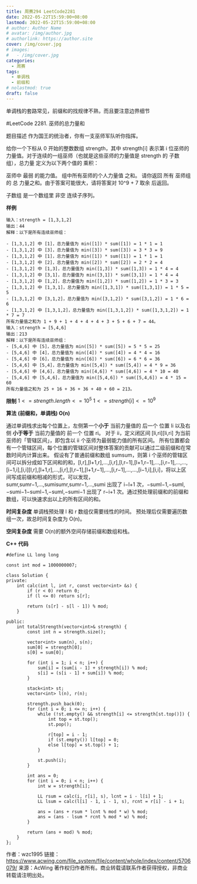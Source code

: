 ```yaml
---
title: 周赛294 LeetCode2281
date: 2022-05-22T15:59:00+08:00
lastmod: 2022-05-22T15:59:00+08:00
# author: Author Name
# avatar: /img/author.jpg
# authorlink: https://author.site
cover: /img/cover.jpg
# images:
#   - /img/cover.jpg
categories:
  - 周赛
tags:
  - 单调栈
  - 前缀和
# nolastmod: true
draft: false
---
```


单调栈的套路常见，前缀和的找规律不熟，而且要注意边界细节

<!--more-->

#LeetCode 2281. 巫师的总力量和

 题目描述
作为国王的统治者，你有一支巫师军队听你指挥。

给你一个下标从 0 开始的整数数组 strength，其中 strength[i] 表示第 i 位巫师的力量值。对于连续的一组巫师（也就是这些巫师的力量值是 strength 的 子数组），总力量 定义为以下两个值的 乘积：

巫师中 最弱 的能力值。
组中所有巫师的个人力量值 之和。
请你返回 所有 巫师组的 总 力量之和。由于答案可能很大，请将答案对 10^9 + 7 取余 后返回。

子数组 是一个数组里 非空 连续子序列。

**样例**

```
输入：strength = [1,3,1,2]
输出：44
解释：以下是所有连续巫师组：

- [1,3,1,2] 中 [1]，总力量值为 min([1]) * sum([1]) = 1 * 1 = 1
- [1,3,1,2] 中 [3]，总力量值为 min([3]) * sum([3]) = 3 * 3 = 9
- [1,3,1,2] 中 [1]，总力量值为 min([1]) * sum([1]) = 1 * 1 = 1
- [1,3,1,2] 中 [2]，总力量值为 min([2]) * sum([2]) = 2 * 2 = 4
- [1,3,1,2] 中 [1,3]，总力量值为 min([1,3]) * sum([1,3]) = 1 * 4 = 4
- [1,3,1,2] 中 [3,1]，总力量值为 min([3,1]) * sum([3,1]) = 1 * 4 = 4
- [1,3,1,2] 中 [1,2]，总力量值为 min([1,2]) * sum([1,2]) = 1 * 3 = 3
- [1,3,1,2] 中 [1,3,1]，总力量值为 min([1,3,1]) * sum([1,3,1]) = 1 * 5 = 5
- [1,3,1,2] 中 [3,1,2]，总力量值为 min([3,1,2]) * sum([3,1,2]) = 1 * 6 = 6
- [1,3,1,2] 中 [1,3,1,2]，总力量值为 min([1,3,1,2]) * sum([1,3,1,2]) = 1 * 7 = 7
所有力量值之和为 1 + 9 + 1 + 4 + 4 + 4 + 3 + 5 + 6 + 7 = 44。
输入：strength = [5,4,6]
输出：213
解释：以下是所有连续巫师组：
- [5,4,6] 中 [5]，总力量值为 min([5]) * sum([5]) = 5 * 5 = 25
- [5,4,6] 中 [4]，总力量值为 min([4]) * sum([4]) = 4 * 4 = 16
- [5,4,6] 中 [6]，总力量值为 min([6]) * sum([6]) = 6 * 6 = 36
- [5,4,6] 中 [5,4]，总力量值为 min([5,4]) * sum([5,4]) = 4 * 9 = 36
- [5,4,6] 中 [4,6]，总力量值为 min([4,6]) * sum([4,6]) = 4 * 10 = 40
- [5,4,6] 中 [5,4,6]，总力量值为 min([5,4,6]) * sum([5,4,6]) = 4 * 15 = 60
所有力量值之和为 25 + 16 + 36 + 36 + 40 + 60 = 213。
```

**限制**
$1 <= strength.length <= 10^5$
$1 <= strength[i] <= 10^9$

**算法**
**(前缀和，单调栈) O(n)**

通过单调栈求出每个位置上，左侧第一个**小于** 当前力量值的 后一个 位置 li 以及右侧 **小于等于** 当前力量值的 前一个 位置 ri。
对于 ii，定义闭区间 [li,ri][li,ri] 为当前巫师的「管辖区间」，即包含以 ii 个巫师为最弱能力值的所有区间。
所有位置都会有一个管辖区间，每个位置的管辖区间对整体答案的贡献可以通过二级前缀和在常数时间内计算出来。
假设有了普通前缀和数组 sumsum，则第 i 个巫师的管辖区间可以拆分成如下区间和的和，[l,r],[l+1,r],…,[i,r],[l,r−1],[l+1,r−1],…,[i,r−1],…,…,[i−1,i],[i,i][l,r],[l+1,r],…,[i,r],[l,r−1],[l+1,r−1],…,[i,r−1],…,…,[i−1,i],[i,i]，将以上区间写成前缀和相减的形式，可以发现，sumr,sumr−1,…,sumisumr,sumr−1,…,sumi 出现了 i−l+1 次，−suml−1,−suml,−sumi−1−suml−1,−suml,−sumi−1 出现了 r−i+1 次。通过预处理前缀和的前缀和数组，可以快速求出以上的所有区间的和。

**时间复杂度**
单调栈预处理 l 和 r 数组仅需要线性的时间。
预处理后仅需要遍历数组一次，故总时间复杂度为 O(n)。

**空间复杂度**
需要 O(n)的额外空间存储前缀和数组和栈。

**C++ 代码**

```
#define LL long long

const int mod = 1000000007;

class Solution {
private:
    int calc(int l, int r, const vector<int> &s) {
        if (r < 0) return 0;
        if (l <= 0) return s[r];

        return (s[r] - s[l - 1]) % mod;
    }

public:
    int totalStrength(vector<int>& strength) {
        const int n = strength.size();

        vector<int> sum(n), s(n);
        sum[0] = strength[0];
        s[0] = sum[0];

        for (int i = 1; i < n; i++) {
            sum[i] = (sum[i - 1] + strength[i]) % mod;
            s[i] = (s[i - 1] + sum[i]) % mod;
        }

        stack<int> st;
        vector<int> l(n), r(n);

        strength.push_back(0);
        for (int i = 0; i <= n; i++) {
            while (!st.empty() && strength[i] <= strength[st.top()]) {
                int top = st.top();
                st.pop();

                r[top] = i - 1;
                if (st.empty()) l[top] = 0;
                else l[top] = st.top() + 1;
            }

            st.push(i);
        }

        int ans = 0;
        for (int i = 0; i < n; i++) {
            int w = strength[i];

            LL rsum = calc(i, r[i], s), lcnt = i - l[i] + 1;
            LL lsum = calc(l[i] - 1, i - 1, s), rcnt = r[i] - i + 1;

            ans = (ans + rsum * lcnt % mod * w) % mod;
            ans = (ans - lsum * rcnt % mod * w) % mod;
        }

        return (ans + mod) % mod;
    }
};
```

作者：wzc1995
链接：https://www.acwing.com/file_system/file/content/whole/index/content/5706079/
来源：AcWing
著作权归作者所有。商业转载请联系作者获得授权，非商业转载请注明出处。

